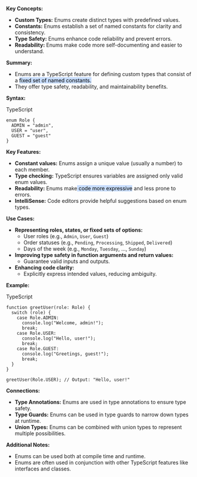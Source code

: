 **Key Concepts:**

- **Custom Types:** Enums create distinct types with predefined values.
- **Constants:** Enums establish a set of named constants for clarity and consistency.
- **Type Safety:** Enums enhance code reliability and prevent errors.
- **Readability:** Enums make code more self-documenting and easier to understand.

**Summary:**

- Enums are a TypeScript feature for defining custom types that consist of a <mark style="background: #ADCCFFA6;">fixed set of named constants.</mark>
- They offer type safety, readability, and maintainability benefits.

**Syntax:**

TypeScript

```
enum Role {
  ADMIN = "admin",
  USER = "user",
  GUEST = "guest"
}
```

**Key Features:**

- **Constant values:** Enums assign a unique value (usually a number) to each member.
- **Type checking:** TypeScript ensures variables are assigned only valid enum values.
- **Readability:** Enums make<mark style="background: #ADCCFFA6;"> code more expressive</mark> and less prone to errors.
- **IntelliSense:** Code editors provide helpful suggestions based on enum types.

**Use Cases:**

- **Representing roles, states, or fixed sets of options:**
    - User roles (e.g., `Admin`, `User`, `Guest`)
    - Order statuses (e.g., `Pending`, `Processing`, `Shipped`, `Delivered`)
    - Days of the week (e.g., `Monday`, `Tuesday`, ..., `Sunday`)
- **Improving type safety in function arguments and return values:**
    - Guarantee valid inputs and outputs.
- **Enhancing code clarity:**
    - Explicitly express intended values, reducing ambiguity.

**Example:**

TypeScript

```
function greetUser(role: Role) {
  switch (role) {
    case Role.ADMIN:
      console.log("Welcome, admin!");
      break;
    case Role.USER:
      console.log("Hello, user!");
      break;
    case Role.GUEST:
      console.log("Greetings, guest!");
      break;
  }
}

greetUser(Role.USER); // Output: "Hello, user!"
```


**Connections:**

- **Type Annotations:** Enums are used in type annotations to ensure type safety.
- **Type Guards:** Enums can be used in type guards to narrow down types at runtime.
- **Union Types:** Enums can be combined with union types to represent multiple possibilities.

**Additional Notes:**

- Enums can be used both at compile time and runtime.
- Enums are often used in conjunction with other TypeScript features like interfaces and classes.